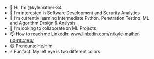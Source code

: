 - 👋 Hi, I’m @kylemather-34
- 👀 I’m interested in Software Development and Security Analytics
- 🌱 I’m currently learning Intermediate Python, Penetration Testing, ML and Algorithm Design & Analysis
- 💞️ I’m looking to collaborate on ML Projects
- 📫 How to reach me LinkedIn: www.linkedin.com/in/kyle-mather-b06104164/
- 😄 Pronouns: He/Him
- ⚡ Fun fact: My left eye is two different colors

<!---
kylemather-34/kylemather-34 is a ✨ special ✨ repository because its `README.md` (this file) appears on your GitHub profile.
You can click the Preview link to take a look at your changes.
--->
